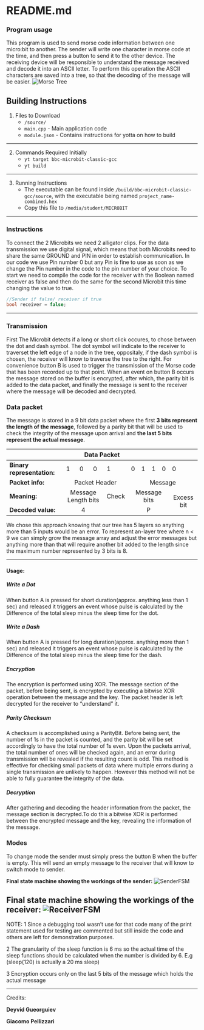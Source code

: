 # README.md

### Program usage
This program is used to send morse code information between one micro:bit to another. 
The sender will write one character in morse code at the time, and then press a button to send it to the other device. The receiving device will be responsible to understand the message received and decode it into an ASCII letter. To perform this operation the ASCII characters are saved into a tree, so that the decoding of the message will be easier.
![Morse Tree](Images/MorseTree.png "Morse code binary tree")

## Building Instructions
1. Files to Download
    * `/source/`
    * `main.cpp` - Main application code
    * `module.json` - Contains instructions for yotta on how to build
---

2. Commands Required Initially
    * `yt target bbc-microbit-classic-gcc`
    * `yt build`
---

3. Running Instructions
    * The executable can be found inside `/build/bbc-microbit-classic-gcc/source`, with the executable being named `project_name-combined.hex`
    * Copy this file to `/media/student/MICROBIT`
---
### Instructions
To connect the 2 Microbits we need 2 alligator clips. For the data transmission we use digital signal, which means that both Microbits need to share the same GROUND and PIN in order to establish communication. In our code we use Pin number 0 but any Pin is fine to use as soon as we change the Pin number in the code to the pin number of your choice. To start we need to compile the code for the receiver with the Boolean named receiver as false and then do the same for the second Microbit this time changing the value to true.
```c++
//Sender if false/ receiver if true
bool receiver = false;
```
---

### Transmission
 First The Microbit detects if a long or short click occures, to chose between the dot and dash symbol. The dot symbol will indicate to the receiver to traverset the left edge of a node in the tree, oppositaly, if the dash symbol is chosen, the receiver will know to traverse the tree to the right. 
 For convenience button B is used to trigger the transmission of the Morse code that has been recorded up to that point. When an event on button B occurs the message stored on the buffer is encrypted, after which, the parity bit is added to the data packet, and finally the message is sent to the receiver where the message will be decoded and decrypted.

### Data packet
The message is stored in a 9 bit data packet where the first **3 bits represent the length of the message**, followed by a parity bit that will be used to check the integrity of the message upon arrival and **the last 5 bits represent the actual message**.

<table>
    <thead>
        <tr align="center">
            <th colspan=10><b>Data Packet</b></th>
        </tr>
    </thead>
    <tbody>
        <tr>
            <td><b>Binary representation:</b></td>
            <td>1</td>
            <td>0</td>
            <td>0</td>
            <td>1</td>
            <td>0</td>
            <td>1</td>
            <td>1</td>
            <td>0</td>
            <td>0</td>
        </tr>
        <tr align="center">
            <td align="left"><b>Packet info:</b></td>
            <td colspan=4>Packet Header</td>
            <td colspan=5>Message</td>
        </tr>
        <tr align="center">
            <td align="left"><b>Meaning:</b></td>
            <td colspan=3>Message Length bits</td>
            <td colspan=1>Check</td>
            <td colspan=4>Message bits</td>
            <td rowspan=2>Excess bit</td>
        </tr>
        <tr align="center">
            <td align="left"><b>Decoded value:</b></td>
            <td colspan=3>4</td>
            <td colspan=1></td>
            <td colspan=4>P</td>
        </tr>
    </tbody>
</table>

We chose this approach knowing that our tree has 5 layers so anything more than 5 inputs would 
be an error. To represent an-layer tree where n < 9 we can simply grow the message array and adjust the error messages but anything more than that will require another bit added to the length since the maximum number represented by 3 bits is 8.

---
#### Usage:
#####  Write a Dot
When button A is pressed for short duration(approx. anything less than 1 sec) and released it triggers an event whose pulse is calculated by the Difference of the total sleep minus the sleep time for the dot. 
#####  Write a Dash
When button A is pressed for long duration(approx. anything more than 1 sec) and released it triggers an event whose pulse is  calculated by the Difference of the total sleep minus the sleep time for the dash.
##### Encryption
The encryption is performed using XOR. The message section of the packet, before 		being sent, is encrypted by executing a bitwise XOR operation between the 			message and the key. The packet header is left decrypted for the receiver to 	“understand” it.	
##### Parity Checksum
A checksum is accomplished using a ParityBit. Before being sent, the number of 1s 		in the packet is counted, and the parity bit will be set accordingly to have the total 	number of 1s even.
Upon the packets arrival, the total number of ones will be checked again, and an 		error during transmission will be revealed if the resulting count is odd. 
This method is effective for checking small packets of data where multiple errors 		during a single transmission are unlikely to happen. However this method will not 		be able to fully guarantee the integrity of the data.	
##### Decryption
After gathering and decoding the header information from the packet, the message 	section is decrypted.To do this a bitwise XOR is performed between the encrypted 		message and the key, revealing the information of the message.
### Modes
To change mode the sender must simply press the button B when the buffer is empty. This will send an empty message to the receiver that will know to switch mode to sender.

**Final state machine showing the workings of the sender:**
![SenderFSM](Images/Sender_FSM.jpg "Morse code binary tree")

**Final state machine showing the workings of the receiver:**
![ReceiverFSM](Images/Reciever_FSM.jpg "Morse code binary tree")
---

NOTE:
1 Since a debugging tool wasn’t use for that code many of the print statement used for testing are commented but still inside the code and others are left for demonstration purposes.

2 The granularity of the sleep function is 6 ms so the actual time of the sleep functions should be calculated when the number is divided by 6. E.g (sleep(120) is actually  a  20 ms sleep)

3 Encryption occurs only on the last 5 bits of the message which holds the actual message 
___
Credits:

**Deyvid Gueorguiev**

**Giacomo Pellizzari**
